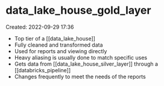 # data_lake_house_gold_layer
Created: 2022-09-29 17:36

- Top tier of a [[data_lake_house]]
- Fully cleaned and transformed data
- Used for reports and viewing directly
- Heavy aliasing is usually done to match specific uses
- Gets data from [[data_lake_house_silver_layer]] through a [[databricks_pipeline]]
- Changes frequently to meet the needs of the reports